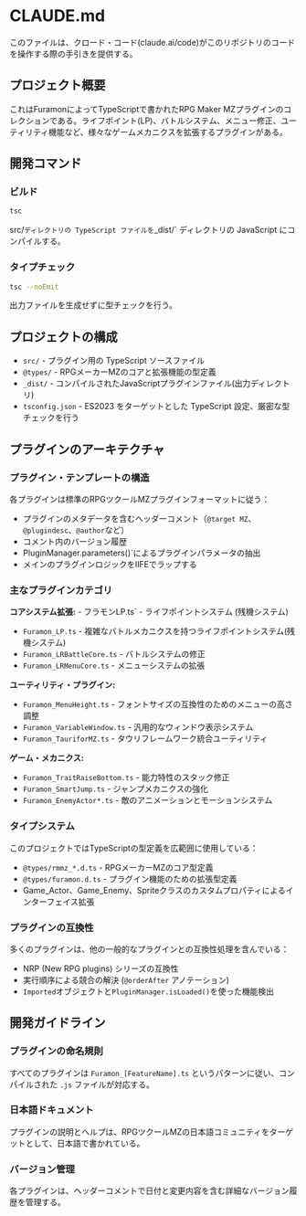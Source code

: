 # CLAUDE.md

このファイルは、クロード・コード(claude.ai/code)がこのリポジトリのコードを操作する際の手引きを提供する。

## プロジェクト概要

これはFuramonによってTypeScriptで書かれたRPG Maker MZプラグインのコレクションである。ライフポイント(LP)、バトルシステム、メニュー修正、ユーティリティ機能など、様々なゲームメカニクスを拡張するプラグインがある。

## 開発コマンド

### ビルド
```bash
tsc
```
src/` ディレクトリの TypeScript ファイルを `_dist/` ディレクトリの JavaScript にコンパイルする。

### タイプチェック
```bash
tsc --noEmit
```
出力ファイルを生成せずに型チェックを行う。

## プロジェクトの構成

- `src/` - プラグイン用の TypeScript ソースファイル
- `@types/` - RPGメーカーMZのコアと拡張機能の型定義
- `_dist/` - コンパイルされたJavaScriptプラグインファイル(出力ディレクトリ)
- `tsconfig.json` - ES2023 をターゲットとした TypeScript 設定、厳密な型チェックを行う

## プラグインのアーキテクチャ

### プラグイン・テンプレートの構造
各プラグインは標準のRPGツクールMZプラグインフォーマットに従う：
- プラグインのメタデータを含むヘッダーコメント（`@target MZ`、`@plugindesc`、`@author`など）
- コメント内のバージョン履歴
- PluginManager.parameters()`によるプラグインパラメータの抽出
- メインのプラグインロジックをIIFEでラップする

### 主なプラグインカテゴリ

**コアシステム拡張:** - フラモンLP.ts` - ライフポイントシステム (残機システム)
- `Furamon_LP.ts` - 複雑なバトルメカニクスを持つライフポイントシステム(残機システム)
- `Furamon_LRBattleCore.ts` - バトルシステムの修正
- `Furamon_LRMenuCore.ts` - メニューシステムの拡張

**ユーティリティ・プラグイン:**
- `Furamon_MenuHeight.ts` - フォントサイズの互換性のためのメニューの高さ調整
- `Furamon_VariableWindow.ts` - 汎用的なウィンドウ表示システム
- `Furamon_TauriforMZ.ts` - タウリフレームワーク統合ユーティリティ

**ゲーム・メカニクス:**
- `Furamon_TraitRaiseBottom.ts` - 能力特性のスタック修正
- `Furamon_SmartJump.ts` - ジャンプメカニクスの強化
- `Furamon_EnemyActor*.ts` - 敵のアニメーションとモーションシステム

### タイプシステム

このプロジェクトではTypeScriptの型定義を広範囲に使用している：
- `@types/rmmz_*.d.ts` - RPGメーカーMZのコア型定義
- `@types/furamon.d.ts` - プラグイン機能のための拡張型定義
- Game_Actor、Game_Enemy、Spriteクラスのカスタムプロパティによるインターフェイス拡張

### プラグインの互換性

多くのプラグインは、他の一般的なプラグインとの互換性処理を含んでいる：
- NRP (New RPG plugins) シリーズの互換性
- 実行順序による競合の解決 (`@orderAfter` アノテーション)
- `Imported`オブジェクトと`PluginManager.isLoaded()`を使った機能検出

## 開発ガイドライン

### プラグインの命名規則
すべてのプラグインは `Furamon_[FeatureName].ts` というパターンに従い、コンパイルされた `.js` ファイルが対応する。

### 日本語ドキュメント
プラグインの説明とヘルプは、RPGツクールMZの日本語コミュニティをターゲットとして、日本語で書かれている。

### バージョン管理
各プラグインは、ヘッダーコメントで日付と変更内容を含む詳細なバージョン履歴を管理する。
